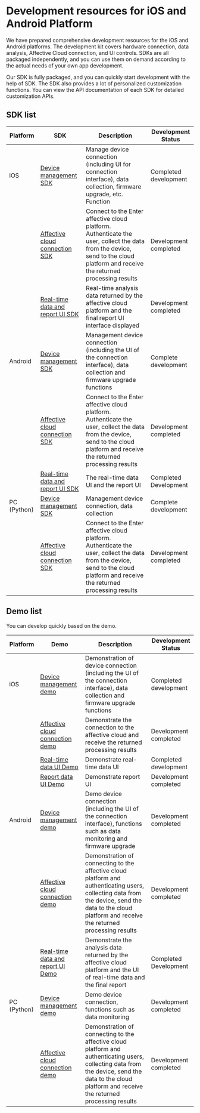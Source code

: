 # Development resources for iOS and Android Platform

We have prepared comprehensive development resources for the iOS and Android platforms. The development kit covers hardware connection, data analysis, Affective Cloud connection, and UI controls. SDKs are all packaged independently, and you can use them on demand according to the actual needs of your own app development.

Our SDK is fully packaged, and you can quickly start development with the help of SDK. The SDK also provides a lot of personalized customization functions. You can view the API documentation of each SDK for detailed customization APIs.

## SDK list

| Platform | SDK | Description | Development Status |
|---------|-------------|----|-------|
| iOS | [Device management SDK](https://github.com/Entertech/Enter-Biomodule-BLE-iOS-SDK) | Manage device connection (including UI for connection interface), data collection, firmware upgrade, etc. Function | Completed development |
| | [Affective cloud connection SDK](https://github.com/Entertech/Enter-AffectiveCloud-iOS-SDK/tree/master/EnterAffectiveCloud) | Connect to the Enter affective cloud platform. Authenticate the user, collect the data from the device, send to the cloud platform and receive the returned processing results | Development completed |
| | [Real-time data and report UI SDK](https://github.com/Entertech/Enter-AffectiveCloud-iOS-SDK/tree/master/UI/EnterAffectiveCloudUI) | Real-time analysis data returned by the affective cloud platform and the final report UI interface displayed | Development completed |
| Android | [Device management SDK](https://github.com/Entertech/Enter-Biomodule-BLE-Android-SDK) | Management device connection (including the UI of the connection interface), data collection and firmware upgrade functions | Complete development |
| | [Affective cloud connection SDK](https://github.com/Entertech/Enter-AffectiveCloud-Android-SDK) | Connect to the Enter affective cloud platform. Authenticate the user, collect the data from the device, send to the cloud platform and receive the returned processing results| Development completed |
| | [Real-time data and report UI SDK](https://github.com/Entertech/Enter-UIComponent-Android-SDK) | The real-time data UI and the report UI | Completed Development |
| PC (Python) | [Device management SDK](https://github.com/Entertech/Enter-Biomodule-BLE-PC-SDK) | Management device connection, data collection | Complete development |
| | [Affective cloud connection SDK](https://github.com/Entertech/Enter-AffectiveCloud-PC-SDK) | Connect to the Enter affective cloud platform. Authenticate the user, collect the data from the device, send to the cloud platform and receive the returned processing results| Development completed |

## Demo list

You can develop quickly based on the demo.

| Platform | Demo | Description | Development Status |
|---------|-------------|----|-------|
| iOS | [Device management demo](https://github.com/Entertech/Enter-AffectiveCloud-Demo-iOS) | Demonstration of device connection (including the UI of the connection interface), data collection and firmware upgrade functions | Completed development |
| | [Affective cloud connection demo](https://github.com/Entertech/Enter-AffectiveCloud-Demo-iOS) | Demonstrate the connection to the affective cloud and receive the returned processing results | Development completed |
| | [Real-time data UI Demo](https://github.com/Entertech/Enter-AffectiveCloud-iOS-SDK/tree/master/UI/EnterRealtimeUIDemo) | Demonstrate real-time data UI | Completed development |
| | [Report data UI Demo](https://github.com/Entertech/Enter-AffectiveCloud-iOS-SDK/tree/master/UI/EnterReportUIDemo) | Demonstrate report UI | Development completed |
| Android | [Device management demo](https://github.com/Entertech/Enter-Biomodule-BLE-Android-SDK/tree/master/demo) | Demo device connection (including the UI of the connection interface), functions such as data monitoring and firmware upgrade | Development completed |
| | [Affective cloud connection demo](https://github.com/Entertech/Enter-AffectiveCloud-Android-SDK/tree/master/demo) | Demonstration of connecting to the affective cloud platform and authenticating users, collecting data from the device, send the data to the cloud platform and receive the returned processing results | Development completed |
| | [Real-time data and report UI Demo](https://github.com/Entertech/Enter-UIComponent-Android-SDK) | Demonstrate the analysis data returned by the affective cloud platform and the UI of real-time data and the final report | Completed Development |
| PC (Python) | [Device management demo](https://github.com/Entertech/Enter-Biomodule-BLE-PC-SDK/tree/main/examples) | Demo device connection, functions such as data monitoring | Development completed |
| | [Affective cloud connection demo](https://github.com/Entertech/Enter-AffectiveCloud-PC-SDK/tree/main/examples) | Demonstration of connecting to the affective cloud platform and authenticating users, collecting data from the device, send the data to the cloud platform and receive the returned processing results | Development completed |
